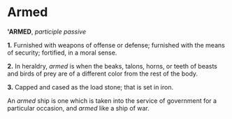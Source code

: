 # Armed

**'ARMED**, _participle passive_

**1.** Furnished with weapons of offense or defense; furnished with the means of security; fortified, in a moral sense.

**2.** In heraldry, _armed_ is when the beaks, talons, horns, or teeth of beasts and birds of prey are of a different color from the rest of the body.

**3.** Capped and cased as the load stone; that is set in iron.

An _armed_ ship is one which is taken into the service of government for a particular occasion, and _armed_ like a ship of war.